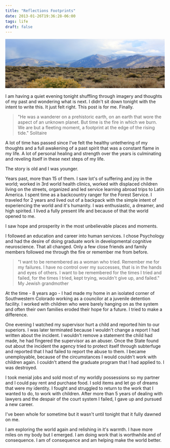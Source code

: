 ```yaml
---
title: "Reflections Footprints"
date: 2013-01-26T19:36:28-06:00
tags: life
draft: false
---
```

![The Eastern Slope of the Sierra Nevada](/blog/2013/desert.jpeg)

I am having a quiet evening tonight shuffling through imagery and
thoughts of my past and wondering what is next. I didn't sit down
tonight with the intent to write this. It just felt right. This
post is for me. Finally.

> "He was a wanderer on a prehistoric earth, on an earth that
> wore the aspect of an unknown planet.
> But time is the fire in which we burn. We are but a
> fleeting moment, a footprint at the edge of the rising tide."
Solitaire

A lot of time has passed since I've felt the healthy untethering of my
thoughts and a full awakening of a past spirit that was a constant
flame in my life. A lot of personal healing and strength over the
years is culminating and reveling itself in these next steps of my
life.

The story is old and I was younger.

Years past, more than 15 of them. I saw
lot's of suffering and joy in the world; worked in 3rd world health clinics,
worked with displaced children living on the streets, organized and
led service learning abroad trips to Latin America. I spent time as a
backcountry ranger for the Forest Service. I traveled for 2 years
and lived out of a backpack with the simple intent of experiencing
the world and it's humanity. I was enthusiastic, a dreamer, and high
spirited. I lived a fully present life and because of that the world
opened to me.

I saw hope and prosperity in the most unbelievable places and
moments.

I followed an education and career into human services. I chose
Psychology and had the desire of doing graduate work in developmental
cognitive neuroscience. That all changed. Only a few close friends and family
members followed me through the fire or remember me from before.

> "I want to be remembered as a woman who tried. Remember me for my
> failures. I have no control over my successes, that is in the hands
> and eyes of others. I want to be remembered for the times I tried and
> failed, for the times I tried, kept trying, wouldn't give up, and failed." 
> My Jewish grandmother

At the time - 8 years ago - I had made my home in an isolated corner
of Southwestern Colorado working as a councilor at a juvenile detention
facility. I worked with children who were barely hanging on as the
system and often their own families eroded their hope for a future.
I tried to make a difference.

One evening I watched my supervisor hurt a child and reported him to
our superiors. I was later terminated because I wouldn't change a
report I had written about the incident. I wouldn't remove a statement
the child had made, he had fingered the supervisor as an abuser.
Once the State found out about the incident the agency tried to protect
itself through subterfuge and reported that I had failed to report the
abuse to them. I became unemployable, because of the circumstances I would
couldn't work with children again. I couldn't attend the graduate program
that I had applied to. I was destroyed.

I took menial jobs and sold most of my worldly possessions so my
partner and I could pay rent and purchase food. I sold items and let
go of dreams that were my identity. I fought and struggled to return
to the work that I wanted to do, to work with children. After more than
5 years of dealing with lawyers and the despair of the court system
I failed, I gave up and pursued a new career.

I've been whole for sometime but it wasn't until tonight that it fully dawned
on me.

I am exploring the world again and relishing in it's warmth. I have more
miles on my body but I emerged. I am doing work that is worthwhile and
of consequence. I am of consequence and am helping make the world better.
